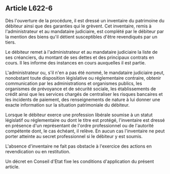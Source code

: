 Article L622-6
----
Dès l'ouverture de la procédure, il est dressé un inventaire du patrimoine du
débiteur ainsi que des garanties qui le grèvent. Cet inventaire, remis à
l'administrateur et au mandataire judiciaire, est complété par le débiteur par
la mention des biens qu'il détient susceptibles d'être revendiqués par un tiers.

Le débiteur remet à l'administrateur et au mandataire judiciaire la liste de ses
créanciers, du montant de ses dettes et des principaux contrats en cours. Il les
informe des instances en cours auxquelles il est partie.

L'administrateur ou, s'il n'en a pas été nommé, le mandataire judiciaire peut,
nonobstant toute disposition législative ou réglementaire contraire, obtenir
communication par les administrations et organismes publics, les organismes de
prévoyance et de sécurité sociale, les établissements de crédit ainsi que les
services chargés de centraliser les risques bancaires et les incidents de
paiement, des renseignements de nature à lui donner une exacte information sur
la situation patrimoniale du débiteur.

Lorsque le débiteur exerce une profession libérale soumise à un statut
législatif ou réglementaire ou dont le titre est protégé, l'inventaire est
dressé en présence d'un représentant de l'ordre professionnel ou de l'autorité
compétente dont, le cas échéant, il relève. En aucun cas l'inventaire ne peut
porter atteinte au secret professionnel si le débiteur y est soumis.

L'absence d'inventaire ne fait pas obstacle à l'exercice des actions en
revendication ou en restitution.

Un décret en Conseil d'Etat fixe les conditions d'application du présent
article.
